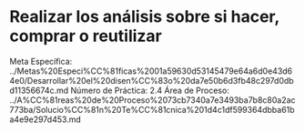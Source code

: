 # Realizar los análisis sobre si hacer, comprar o reutilizar

Meta Específica: ../Metas%20Especi%CC%81ficas%2001a59630d53145479e64a6d0e43d64e0/Desarrollar%20el%20disen%CC%83o%20da7e50b6d3fb48c297d0dbd11356674c.md
Número de Práctica: 2.4
Área de Proceso: ../A%CC%81reas%20de%20Proceso%2073cb7340a7e3493ba7b8c80a2ac773ba/Solucio%CC%81n%20Te%CC%81cnica%201d4c1df599364dbba61ba4e9e297d453.md